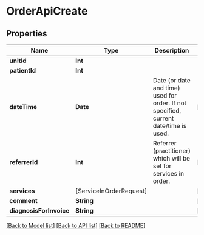 # OrderApiCreate

## Properties
Name | Type | Description | Notes
------------ | ------------- | ------------- | -------------
**unitId** | **Int** |  | 
**patientId** | **Int** |  | 
**dateTime** | **Date** | Date (or date and time) used for order. If not specified, current date/time is used. | [optional] 
**referrerId** | **Int** | Referrer (practitioner) which will be set for services in order. | [optional] 
**services** | [ServiceInOrderRequest] |  | [optional] 
**comment** | **String** |  | [optional] 
**diagnosisForInvoice** | **String** |  | [optional] 

[[Back to Model list]](../README.md#documentation-for-models) [[Back to API list]](../README.md#documentation-for-api-endpoints) [[Back to README]](../README.md)


